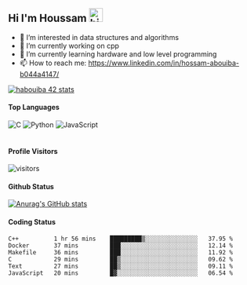 ## Hi I'm Houssam <img src="https://user-images.githubusercontent.com/1303154/88677602-1635ba80-d120-11ea-84d8-d263ba5fc3c0.gif" width="28px" alt="hi">

- 👀 I’m interested in data structures and algorithms
- 🔭 I’m currently working on cpp
- 🌱 I’m currently learning hardware and low level programming
- 📫 How to reach me: https://www.linkedin.com/in/hossam-abouiba-b044a4147/

[![habouiba 42 stats](https://badge.mediaplus.ma/greenbinary/habouiba)](https://github.com/oakoudad/badge42)

#### Top Languages

![C](https://img.shields.io/badge/c-%2300599C.svg?style=for-the-badge&logo=c&logoColor=white)
![Python](https://img.shields.io/badge/python-%2314354C.svg?style=for-the-badge&logo=python&logoColor=white)
![JavaScript](https://img.shields.io/badge/javascript-%23323330.svg?style=for-the-badge&logo=javascript&logoColor=%23F7DF1E)
<br />
<br />
#### Profile Visitors
![visitors](https://visitor-badge.glitch.me/badge?page_id=project-HOSSAM.project-HOSSAM)

#### Github Status
[![Anurag's GitHub stats](https://github-readme-stats.vercel.app/api?username=0xPride&theme=tokyonight)](https://github.com/anuraghazra/github-readme-stats)

#### Coding Status
<!--START_SECTION:waka-->

```text
C++          1 hr 56 mins    █████████▒░░░░░░░░░░░░░░░   37.95 %
Docker       37 mins         ███░░░░░░░░░░░░░░░░░░░░░░   12.14 %
Makefile     36 mins         ███░░░░░░░░░░░░░░░░░░░░░░   11.92 %
C            29 mins         ██▒░░░░░░░░░░░░░░░░░░░░░░   09.62 %
Text         27 mins         ██▒░░░░░░░░░░░░░░░░░░░░░░   09.11 %
JavaScript   20 mins         █▓░░░░░░░░░░░░░░░░░░░░░░░   06.54 %
```

<!--END_SECTION:waka-->
